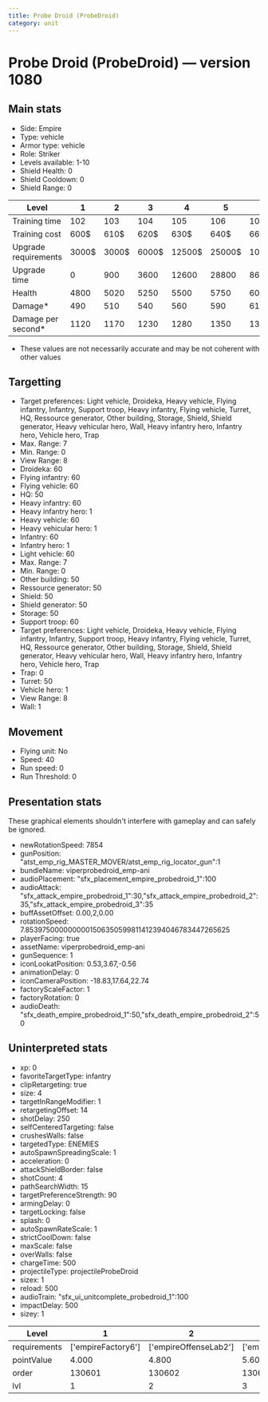 ```yaml
---
title: Probe Droid (ProbeDroid)
category: unit
---
```


# Probe Droid (ProbeDroid) — version 1080

## Main stats

  * Side: Empire
  * Type: vehicle
  * Armor type: vehicle
  * Role: Striker
  * Levels available: 1-10
  * Shield Health: 0
  * Shield Cooldown: 0
  * Shield Range: 0

|Level               |1    |2    |3    |4     |5     |6      |7      |8      |9       |10      |
|--------------------|-----|-----|-----|------|------|-------|-------|-------|--------|--------|
|Training time       |102  |103  |104  |105   |106   |107    |108    |112    |116     |120     |
|Training cost       |600$ |610$ |620$ |630$  |640$  |660$   |680$   |800$   |840$    |920$    |
|Upgrade requirements|3000$|3000$|6000$|12500$|25000$|100000$|160000$|320000$|1000000$|1750000$|
|Upgrade time        |0    |900  |3600 |12600 |28800 |86400  |172800 |302400 |432000  |777600  |
|Health              |4800 |5020 |5250 |5500  |5750  |6020   |6310   |6610   |6920    |7250    |
|Damage*             |490  |510  |540  |560   |590   |610    |640    |670    |710     |740     |
|Damage per second*  |1120 |1170 |1230 |1280  |1350  |1390   |1460   |1530   |1620    |1690    |

* These values are not necessarily accurate and may be not coherent with other values

## Targetting

  * Target preferences: Light vehicle, Droideka, Heavy vehicle, Flying infantry, Infantry, Support troop, Heavy infantry, Flying vehicle, Turret, HQ, Ressource generator, Other building, Storage, Shield, Shield generator, Heavy vehicular hero, Wall, Heavy infantry hero, Infantry hero, Vehicle hero, Trap
  * Max. Range: 7
  * Min. Range: 0
  * View Range: 8
  * Droideka: 60
  * Flying infantry: 60
  * Flying vehicle: 60
  * HQ: 50
  * Heavy infantry: 60
  * Heavy infantry hero: 1
  * Heavy vehicle: 60
  * Heavy vehicular hero: 1
  * Infantry: 60
  * Infantry hero: 1
  * Light vehicle: 60
  * Max. Range: 7
  * Min. Range: 0
  * Other building: 50
  * Ressource generator: 50
  * Shield: 50
  * Shield generator: 50
  * Storage: 50
  * Support troop: 60
  * Target preferences: Light vehicle, Droideka, Heavy vehicle, Flying infantry, Infantry, Support troop, Heavy infantry, Flying vehicle, Turret, HQ, Ressource generator, Other building, Storage, Shield, Shield generator, Heavy vehicular hero, Wall, Heavy infantry hero, Infantry hero, Vehicle hero, Trap
  * Trap: 0
  * Turret: 50
  * Vehicle hero: 1
  * View Range: 8
  * Wall: 1

## Movement

  * Flying unit: No
  * Speed: 40
  * Run speed: 0
  * Run Threshold: 0

## Presentation stats

These graphical elements shouldn't interfere with gameplay and can safely be ignored.

  * newRotationSpeed: 7854
  * gunPosition: "atst_emp_rig_MASTER_MOVER/atst_emp_rig_locator_gun":1
  * bundleName: viperprobedroid_emp-ani
  * audioPlacement: "sfx_placement_empire_probedroid_1":100
  * audioAttack: "sfx_attack_empire_probedroid_1":30,"sfx_attack_empire_probedroid_2":35,"sfx_attack_empire_probedroid_3":35
  * buffAssetOffset: 0.00,2,0.00
  * rotationSpeed: 7.8539750000000001506350599811412394046783447265625
  * playerFacing: true
  * assetName: viperprobedroid_emp-ani
  * gunSequence: 1
  * iconLookatPosition: 0.53,3.67,-0.56
  * animationDelay: 0
  * iconCameraPosition: -18.83,17.64,22.74
  * factoryScaleFactor: 1
  * factoryRotation: 0
  * audioDeath: "sfx_death_empire_probedroid_1":50,"sfx_death_empire_probedroid_2":50

## Uninterpreted stats

  * xp: 0
  * favoriteTargetType: infantry
  * clipRetargeting: true
  * size: 4
  * targetInRangeModifier: 1
  * retargetingOffset: 14
  * shotDelay: 250
  * selfCenteredTargeting: false
  * crushesWalls: false
  * targetedType: ENEMIES
  * autoSpawnSpreadingScale: 1
  * acceleration: 0
  * attackShieldBorder: false
  * shotCount: 4
  * pathSearchWidth: 15
  * targetPreferenceStrength: 90
  * armingDelay: 0
  * targetLocking: false
  * splash: 0
  * autoSpawnRateScale: 1
  * strictCoolDown: false
  * maxScale: false
  * overWalls: false
  * chargeTime: 500
  * projectileType: projectileProbeDroid
  * sizex: 1
  * reload: 500
  * audioTrain: "sfx_ui_unitcomplete_probedroid_1":100
  * impactDelay: 500
  * sizey: 1

|Level       |1                 |2                    |3                    |4                    |5                    |6                    |7                    |8                    |9                    |10                    |
|------------|------------------|---------------------|---------------------|---------------------|---------------------|---------------------|---------------------|---------------------|---------------------|----------------------|
|requirements|['empireFactory6']|['empireOffenseLab2']|['empireOffenseLab3']|['empireOffenseLab4']|['empireOffenseLab5']|['empireOffenseLab6']|['empireOffenseLab7']|['empireOffenseLab8']|['empireOffenseLab9']|['empireOffenseLab10']|
|pointValue  |4.000             |4.800                |5.600                |6.400                |7.200                |8.000                |8.800                |9.600                |10.400               |12.000                |
|order       |130601            |130602               |130603               |130604               |130605               |130606               |130607               |130608               |130609               |130610                |
|lvl         |1                 |2                    |3                    |4                    |5                    |6                    |7                    |8                    |9                    |10                    |

